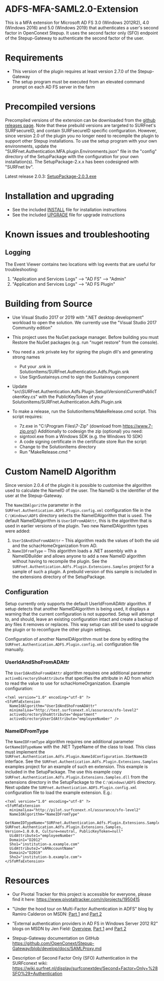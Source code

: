 ADFS-MFA-SAML2.0-Extension
==========================

This is a MFA extension for Microsoft AD FS 3.0 (Windows 2012R2),
4.0 (Windows 2016) and 5.0 (Windows 2019) that authenticates a user's
second factor in OpenConext Stepup. It uses the second factor only (SFO)
endpoint of the Stepup-Gateway to authenticate the second factor of the
user.


Requirements
============

* This version of the plugin requires at least version 2.7.0 of the
  Stepup-Gateway
* The setup program must be executed from an elevated command prompt on
  each AD FS server in the farm


Precompiled versions
====================

Precompiled versions of the extension can be downloaded from the
[github releases page](https://github.com/SURFnet/ADFS-MFA-SAML2.0-Extension/releases).
Note that these prebuild versions are targeted to SURFnet's SURFsecureID,
and contain SURFsecureID specific configuration.
However, since version 2.0 of the plugin you no longer need to recompile
the plugin to support other Stepup installations. To use the setup program
with your own environments, update the "SURFnet.Authentication.MFA.plugin.Environments.json"
file in the "config" directory of the SetupPackage with the configuration
for your own installation(s).
The SetupPackage-2.x.x has been codesigned with "SURFnet bv".

Latest release 2.0.3: [SetupPackage-2.0.3.exe](https://github.com/SURFnet/ADFS-MFA-SAML2.0-Extension/releases/download/2.0.3/SetupPackage-2.0.3.exe)


Installation and upgrading
==========================

* See the included [INSTALL](INSTALL.md) file for installation instructions
* See the included [UPGRADE](UPGRADE) file for upgrade instructions


Known issues and troubleshooting
================================

Logging
-------

The Event Viewer contains two locations with log events that are useful
for troubleshooting:

1. "Application and Services Logs" --> "AD FS" --> "Admin"
2. "Application and Services Logs" --> "AD FS Plugin"


Building from Source
====================

* Use Visual Studio 2017 or 2019 with ".NET desktop development"
  workload to open the solution. We currently use the "Visual Studio 2017 Community edition"

* This project uses the NuGet package manager. Before building you must
  Restore the NuGet packages (e.g. run "nuget restore" from the console).

* You need a .snk private key for signing the plugin dll's and generating
  strong names
  - Put your .snk in SolutionItems/SURFnet.Authentication.Adfs.Plugin.snk
  - Use SignSustainsys.cmd to sign the Sustainsys component
  
* Update "src\SURFnet.Authentication.Adfs.Plugin.Setup\Versions\CurrentPublicTokenKey.cs"
  with the PublicKeyToken of your SolutionItems/SURFnet.Authentication.Adfs.Plugin.snk

* To make a release, run the SolutionItems/MakeRelease.cmd script. This script
  requires:
  * 7z.exe in "C:\Program Files\7-Zip\" (download from https://www.7-zip.org/)
  Additionally to codesign the zip (optional) you need:
  * signtool.exe from a Windows SDK (e.g. the Windows 10 SDK)
  * A code signing certificate in the certificate store
  Run the script:
  * Change to the SolutionItems directory
  * Run "MakeRelease.cmd <version>"

Custom NameID Algorithm
=======================

Since version 2.0.4 of the plugin it is possible to customise the algorithm used to
calculate the NameID of the user. The NameID is the identifier of the user at the
Stepup-Gateway.

The `NameIDAlgorithm` parameter in the `SURFnet.Authentication.ADFS.Plugin.config.xml`
configuration file in the `C:\Windows\ADFS` directory selects the NameIDAlgorithm that is used.
The default NameIDAlgorithm is `UserIdFromADAttr`, this is the algorithm that is used
in earlier versions of the plugin. Two new NameIDAlgorithm types were added:

1. `UserIdAndShoFromADAttr` – This algorithm reads the values of both the uid and the 
   schacHomeOrganization from AD. 
2. `NameIDFromType` – This algorithm loads a .NET assembly with a NameIDBuilder and allows
   anyone to add a new NameID algorithm without having to recompile the plugin.
   See the `SURFnet.Authentication.Adfs.Plugin.Extensions.Samples` project for a sample
   of such a plugin. A prebuild version of this sample is included in the extensions 
   directory of the SetupPackage.

Configuration
-------------

Setup currently only supports the default UserIdFromADAttr algorithm. If setup detects that
another NameIDAlgorithm is being used, it displays a warning that the current configuration
is not supported. Setup will attempt to, and should, leave an existing configuration intact 
and create a backup of any files it removes or replaces. This way setup can still be used
to upgrade the plugin or to reconfigure the other plugin settings.

Configuration of another NameIDAlgorithm must be done by editing the 
`SURFnet.Authentication.ADFS.Plugin.config.xml` configuration file manually.


### UserIdAndShoFromADAttr

The `UserIdAndShoFromADAttr` algorithm requires one additional parameter 
`activeDirectoryShoAttribute` that specifies the attribute in AD from which to read
the value to use for schacHomeOrganization. Example configuration:

```
<?xml version="1.0" encoding="utf-8" ?>
<SfoMfaExtension 
  NameIdAlgorithm="UserIdAndShoFromADAttr"
  minimalLoa="http://test.surfconext.nl/assurance/sfo-level2"
  activeDirectoryShoAttribute="department"
  activeDirectoryUserIdAttribute="employeeNumber" />
```

### NameIDFromType

The `NameIDFromType` algorithm requires one additional parameter `GetNameIDTypeName`
with the .NET TypeName of the class to load. This class must implement the 
`SURFnet.Authentication.Adfs.Plugin.NameIdConfiguration.IGetNameID` interface.
See the `SURFnet.Authentication.Adfs.Plugin.Extensions.Samples` examples project
for an example of such en extension. This example is included in the SetupPackage.
The use this example copy `SURFnet.Authentication.Adfs.Plugin.Extensions.Samples.dll`
from the extensions directory in the SetupPackage to the `C:\Windows\ADFS` directory.
Next update the `SURFnet.Authentication.ADFS.Plugin.config.xml` configuration file
to load the example extension. E.g.:

```
<?xml version="1.0" encoding="utf-8" ?>
<SfoMfaExtension 
  minimalLoa="http://pilot.surfconext.nl/assurance/sfo-level2"
  NameIdAlgorithm="NameIDFromType"
  GetNameIDTypeName="SURFnet.Authentication.Adfs.Plugin.Extensions.Samples.NameIDBuilder, SURFnet.Authentication.Adfs.Plugin.Extensions.Samples, Version=1.0.0.0, Culture=neutral, PublicKeyToken=null"
  UidAttribute1="employeeNumber"
  Domain1="D2012"
  Sho1="institution-a.example.com"
  UidAttribute2="sAMAccountName"
  Domain2="D2019"
  Sho2="institution-b.example.com">
</SfoMfaExtension>
```

Resources
=========

* Our Pivotal Tracker for this project is accessible for everyone,
  please find it here: https://www.pivotaltracker.com/n/projects/1950415

* "Under the hood tour on Multi-Factor Authentication in ADFS" blog by
  Ramiro Calderon on MSDN: [Part 1](https://blogs.msdn.microsoft.com/ramical/2014/01/30/under-the-hood-tour-on-multi-factor-authentication-in-adfs-part-1-policy/) and [Part 2](https://blogs.msdn.microsoft.com/ramical/2014/02/18/under-the-hood-tour-on-multi-factor-authentication-in-adfs-part-2-mfa-aware-relying-parties/)

* "External authentication providers in AD FS in Windows Server 2012 R2"
  blogs on MSDN by Jen Field: [Overview](https://blogs.msdn.microsoft.com/jenfieldmsft/2014/03/24/external-authentication-providers-in-ad-fs-in-windows-server-2012-r2-overview/), [Part 1](https://blogs.msdn.microsoft.com/jenfieldmsft/2014/03/24/build-your-own-external-authentication-provider-for-ad-fs-in-windows-server-2012-r2-walk-through-part-1/) and [Part 2](https://blogs.msdn.microsoft.com/jenfieldmsft/2014/03/24/build-your-own-external-authentication-provider-for-ad-fs-in-windows-server-2012-r2-walk-through-part-2/)

* Stepup-Gateway documentation on GitHub https://github.com/OpenConext/Stepup-Gateway/blob/develop/docs/SAMLProxy.md

* Description of Second Factor Only (SFO) Authentication in the SURFconext wiki: https://wiki.surfnet.nl/display/surfconextdev/Second+Factor+Only+%28SFO%29+Authentication
